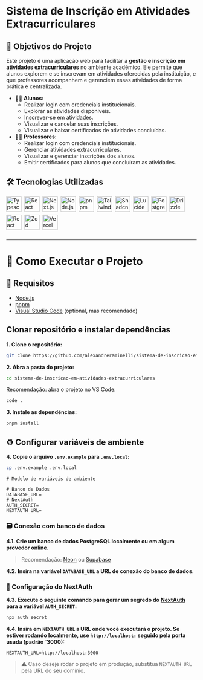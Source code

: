# Sistema de Inscrição em Atividades Extracurriculares

<!-- Descrição -->

## 🎯 Objetivos do Projeto

Este projeto é uma aplicação web para facilitar a **gestão e inscrição em atividades extracurriculares** no ambiente acadêmico. Ele permite que alunos explorem e se inscrevam em atividades oferecidas pela instituição, e que professores acompanhem e gerenciem essas atividades de forma prática e centralizada.

- 👨‍🎓 **Alunos:**
  - Realizar login com credenciais institucionais.
  - Explorar as atividades disponíveis.
  - Inscrever-se em atividades.
  - Visualizar e cancelar suas inscrições.
  - Visualizar e baixar certificados de atividades concluídas.
- 👨‍🏫 **Professores:**
  - Realizar login com credenciais institucionais.
  - Gerenciar atividades extracurriculares.
  - Visualizar e gerenciar inscrições dos alunos.
  - Emitir certificados para alunos que concluíram as atividades.

<!-- Tecnologias Utilizadas -->

## 🛠️ Tecnologias Utilizadas

<div style="display: flex; flex-direction: row; gap: 8px; flex-wrap: wrap; padding-bottom: 12px;">
  <!-- Typescript -->
  <img src="https://img.shields.io/badge/TypeScript-3178C6.svg?style=for-the-badge&logo=TypeScript&logoColor=white" height="40" alt="Typescript logo"  />
  <!-- React -->
  <img src="https://img.shields.io/badge/React-61DAFB.svg?style=for-the-badge&logo=React&logoColor=black" height="40" alt="React logo"  />
  <!-- Next.js -->
  <img src="https://img.shields.io/badge/Next.js-000000.svg?style=for-the-badge&logo=nextdotjs&logoColor=white" height="40" alt="Next.js logo"  />
  <!-- Node.js -->
  <img src="https://img.shields.io/badge/Node.js-5FA04E.svg?style=for-the-badge&logo=nodedotjs&logoColor=white" height="40" alt="Node.js logo"  />
  <!-- pnpm -->
  <img src="https://img.shields.io/badge/pnpm-F69220.svg?style=for-the-badge&logo=pnpm&logoColor=white" height="40" alt="pnpm logo"  />
  <!-- Tailwind CSS -->
  <img src="https://img.shields.io/badge/Tailwind%20CSS-06B6D4.svg?style=for-the-badge&logo=Tailwind-CSS&logoColor=white" height="40" alt="Tailwind CSS logo"  />
  <!-- Shadcn -->
  <img src="https://img.shields.io/badge/shadcn/ui-000000.svg?style=for-the-badge&logo=shadcn/ui&logoColor=white" height="40" alt="Shadcn logo"  />
  <!-- Lucide Icons -->
  <img src="https://img.shields.io/badge/Lucide-F56565.svg?style=for-the-badge&logo=Lucide&logoColor=white" height="40" alt="Lucide logo"  />
  <!-- PostgreSQL -->
  <img src="https://img.shields.io/badge/PostgreSQL-4169E1.svg?style=for-the-badge&logo=PostgreSQL&logoColor=white" height="40" alt="PostgreSQL logo"  />
  <!-- Drizzle ORM -->
  <img src="https://img.shields.io/badge/Drizzle-black.svg?style=for-the-badge&logo=Drizzle&logoColor=C5F74F" height="40" alt="Drizzle ORM logo"  />
  <!-- React Hook Form -->
  <img src="https://img.shields.io/badge/React%20Hook%20Form-EC5990.svg?style=for-the-badge&logo=React-Hook-Form&logoColor=white" height="40" alt="React Hook Form logo"  />
  <!-- Zod  -->
  <img src="https://img.shields.io/badge/Zod-3E67B1.svg?style=for-the-badge&logo=Zod&logoColor=white" height="40" alt="Zod logo"  />
  <!-- Vercel -->
  <img src="https://img.shields.io/badge/Vercel-000000.svg?style=for-the-badge&logo=Vercel&logoColor=white" height="40" alt="Vercel logo"  />
</div>

---

<!-- Instruções -->

# 🚀 Como Executar o Projeto

## 🔧 Requisitos

- [Node.js](https://nodejs.org)
- [pnpm](https://pnpm.io)
- [Visual Studio Code](https://code.visualstudio.com) (optional, mas recomendado)

## Clonar repositório e instalar dependências

**1. Clone o repositório:**

```bash
git clone https://github.com/alexandreraminelli/sistema-de-inscricao-em-atividades-extracurriculares.git
```

**2. Abra a pasta do projeto:**

```bash
cd sistema-de-inscricao-em-atividades-extracurriculares
```

Recomendação: abra o projeto no VS Code:

```bash
code .
```

**3. Instale as dependências:**

```bash
pnpm install
```

## ⚙️ Configurar variáveis de ambiente

**4. Copie o arquivo `.env.example` para `.env.local`:**

```bash
cp .env.example .env.local
```

```env
# Modelo de variáveis de ambiente

# Banco de Dados
DATABASE_URL=
# NextAuth
AUTH_SECRET=
NEXTAUTH_URL=
```

### 🗃️ Conexão com banco de dados

**4.1. Crie um banco de dados PostgreSQL localmente ou em algum provedor online.**

> Recomendação: [Neon](https://neon.tech) ou [Supabase](https://supabase.com)

**4.2. Insira na variável `DATABASE_URL` a URL de conexão do banco de dados.**

### 🔐 Configuração do NextAuth

**4.3. Execute o seguinte comando para gerar um segredo do [NextAuth](https://next-auth.js.org) para a variável `AUTH_SECRET`:**

```bash
npx auth secret
```

**4.4. Insira em `NEXTAUTH_URL` a URL onde você executará o projeto. Se estiver rodando localmente, use `http://localhost:` seguido pela porta usada (padrão `3000):**

```env
NEXTAUTH_URL=http://localhost:3000
```

> ⚠️ Caso deseje rodar o projeto em produção, substitua `NEXTAUTH_URL` pela URL do seu domínio.
